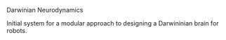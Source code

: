 Darwinian Neurodynamics

Initial system for a modular approach to designing a Darwininian brain for robots.
